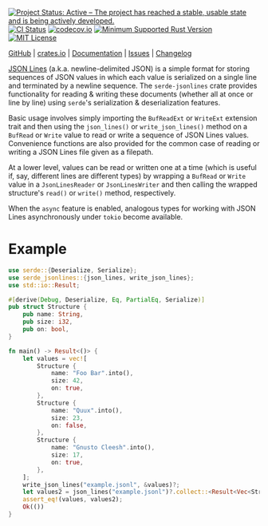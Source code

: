 [![Project Status: Active – The project has reached a stable, usable state and is being actively developed.](https://www.repostatus.org/badges/latest/active.svg)](https://www.repostatus.org/#active)
[![CI Status](https://github.com/jwodder/serde-jsonlines/actions/workflows/test.yml/badge.svg)](https://github.com/jwodder/serde-jsonlines/actions/workflows/test.yml)
[![codecov.io](https://codecov.io/gh/jwodder/serde-jsonlines/branch/master/graph/badge.svg)](https://codecov.io/gh/jwodder/serde-jsonlines)
[![Minimum Supported Rust Version](https://img.shields.io/badge/MSRV-1.74-orange)](https://www.rust-lang.org)
[![MIT License](https://img.shields.io/github/license/jwodder/serde-jsonlines.svg)](https://opensource.org/licenses/MIT)

[GitHub](https://github.com/jwodder/serde-jsonlines) | [crates.io](https://crates.io/crates/serde-jsonlines) | [Documentation](https://docs.rs/serde-jsonlines) | [Issues](https://github.com/jwodder/serde-jsonlines/issues) | [Changelog](https://github.com/jwodder/serde-jsonlines/blob/master/CHANGELOG.md)

[JSON Lines](https://jsonlines.org) (a.k.a. newline-delimited JSON) is a simple
format for storing sequences of JSON values in which each value is serialized
on a single line and terminated by a newline sequence.  The `serde-jsonlines`
crate provides functionality for reading & writing these documents (whether all
at once or line by line) using `serde`'s serialization & deserialization
features.

Basic usage involves simply importing the `BufReadExt` or `WriteExt` extension
trait and then using the `json_lines()` or `write_json_lines()` method on a
`BufRead` or `Write` value to read or write a sequence of JSON Lines values.
Convenience functions are also provided for the common case of reading or
writing a JSON Lines file given as a filepath.

At a lower level, values can be read or written one at a time (which is useful
if, say, different lines are different types) by wrapping a `BufRead` or
`Write` value in a `JsonLinesReader` or `JsonLinesWriter` and then calling the
wrapped structure's `read()` or `write()` method, respectively.

When the `async` feature is enabled, analogous types for working with JSON
Lines asynchronously under `tokio` become available.

Example
=======

```rust
use serde::{Deserialize, Serialize};
use serde_jsonlines::{json_lines, write_json_lines};
use std::io::Result;

#[derive(Debug, Deserialize, Eq, PartialEq, Serialize)]
pub struct Structure {
    pub name: String,
    pub size: i32,
    pub on: bool,
}

fn main() -> Result<()> {
    let values = vec![
        Structure {
            name: "Foo Bar".into(),
            size: 42,
            on: true,
        },
        Structure {
            name: "Quux".into(),
            size: 23,
            on: false,
        },
        Structure {
            name: "Gnusto Cleesh".into(),
            size: 17,
            on: true,
        },
    ];
    write_json_lines("example.jsonl", &values)?;
    let values2 = json_lines("example.jsonl")?.collect::<Result<Vec<Structure>>>()?;
    assert_eq!(values, values2);
    Ok(())
}
```
